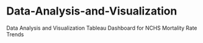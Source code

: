 # Data-Analysis-and-Visualization
Data Analysis and Visualization
Tableau Dashboard for NCHS Mortality Rate Trends
